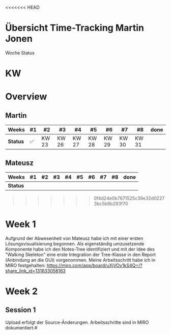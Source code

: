 <<<<<<< HEAD
# Übersicht Time-Tracking Martin Jonen

Woche Status

KW 
=======
# Overview
## Martin
| **Weeks**  | #1   | #2 | #3 | #4 | #5 | #6 | #7 | #8 | done  |
|------------|------|----|----|----|----|----|----|----|---|
| **Status** | :white_check_mark: |KW 23| KW 26 | KW 27 | KW 28 | KW 29 | KW 30 | KW 31 |   |

## Mateusz
| **Weeks**  | #1   | #2 | #3 | #4 | #5 | #6 | #7 | #8 | done  |
|------------|------|----|----|----|----|----|----|----|---|
| **Status** |  |    |    |    |    |    |    |    |   |
>>>>>>> 0f4d24e0b7671525c39e32d02273bc5b6b293f70

# Week 1

Aufgrund der Abwesenheit von Mateusz habe ich mit einer ersten Lösungsvisualisierung begonnen. Als eigenständig umzusetzende Komponente habe ich den Notes-Tree identifiziert und mit der Idee des "Walking Skeleton" eine erste Integration der Tree-Klasse in den Report (Anbindung an die GUI) vorgenommen. Meine Arbeitsschritt habe ich in MIRO festgehalten: https://miro.com/app/board/uXjVOv1kS4Q=/?share_link_id=131633058163

# Week 2

## Session 1

Upload erfolgt der Source-Änderungen. Arbeitsschritte sind in MIRO dokumentiert.#

